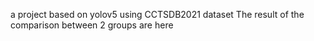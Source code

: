 a project based on yolov5 using CCTSDB2021 dataset
The result of the comparison between 2 groups are here
